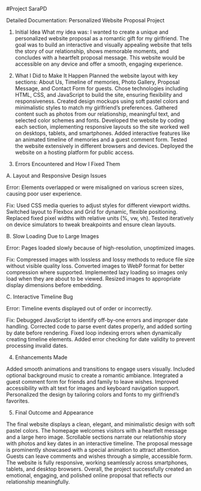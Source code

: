 #Project SaraPD

Detailed Documentation: Personalized Website Proposal Project

1. Initial Idea
What my idea was:
I wanted to create a unique and personalized website proposal as a romantic gift for my girlfriend. The goal was to build an interactive and visually appealing website that tells the story of our relationship, shows memorable moments, and concludes with a heartfelt proposal message. This website would be accessible on any device and offer a smooth, engaging experience.

2. What I Did to Make It Happen
Planned the website layout with key sections: About Us, Timeline of memories, Photo Gallery, Proposal Message, and Contact Form for guests.
Chose technologies including HTML, CSS, and JavaScript to build the site, ensuring flexibility and responsiveness.
Created design mockups using soft pastel colors and minimalistic styles to match my girlfriend’s preferences.
Gathered content such as photos from our relationship, meaningful text, and selected color schemes and fonts.
Developed the website by coding each section, implementing responsive layouts so the site worked well on desktops, tablets, and smartphones.
Added interactive features like an animated timeline of memories and a guest comment form.
Tested the website extensively in different browsers and devices.
Deployed the website on a hosting platform for public access.

3. Errors Encountered and How I Fixed Them

A. Layout and Responsive Design Issues

Error: Elements overlapped or were misaligned on various screen sizes, causing poor user experience.

Fix:
Used CSS media queries to adjust styles for different viewport widths.
Switched layout to Flexbox and Grid for dynamic, flexible positioning.
Replaced fixed pixel widths with relative units (%, vw, vh).
Tested iteratively on device simulators to tweak breakpoints and ensure clean layouts.

B. Slow Loading Due to Large Images

Error: Pages loaded slowly because of high-resolution, unoptimized images.

Fix:
Compressed images with lossless and lossy methods to reduce file size without visible quality loss.
Converted images to WebP format for better compression where supported.
Implemented lazy loading so images only load when they are about to be viewed.
Resized images to appropriate display dimensions before embedding.

C. Interactive Timeline Bug

Error: Timeline events displayed out of order or incorrectly.

Fix:
Debugged JavaScript to identify off-by-one errors and improper date handling.
Corrected code to parse event dates properly, and added sorting by date before rendering.
Fixed loop indexing errors when dynamically creating timeline elements.
Added error checking for date validity to prevent processing invalid dates.

4. Enhancements Made

Added smooth animations and transitions to engage users visually.
Included optional background music to create a romantic ambiance.
Integrated a guest comment form for friends and family to leave wishes.
Improved accessibility with alt text for images and keyboard navigation support.
Personalized the design by tailoring colors and fonts to my girlfriend’s favorites.

5. Final Outcome and Appearance

The final website displays a clean, elegant, and minimalistic design with soft pastel colors. 
The homepage welcomes visitors with a heartfelt message and a large hero image.
Scrollable sections narrate our relationship story with photos and key dates in an interactive timeline.
The proposal message is prominently showcased with a special animation to attract attention.
Guests can leave comments and wishes through a simple, accessible form.
The website is fully responsive, working seamlessly across smartphones, tablets, and desktop browsers.
Overall, the project successfully created an emotional, engaging, and polished online proposal that reflects our relationship meaningfully.
